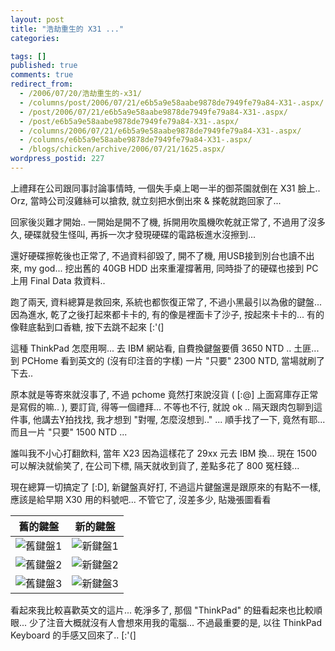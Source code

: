 ```yaml
---
layout: post
title: "浩劫重生的 X31 ..."
categories:

tags: []
published: true
comments: true
redirect_from:
  - /2006/07/20/浩劫重生的-x31/
  - /columns/post/2006/07/21/e6b5a9e58aabe9878de7949fe79a84-X31-.aspx/
  - /post/2006/07/21/e6b5a9e58aabe9878de7949fe79a84-X31-.aspx/
  - /post/e6b5a9e58aabe9878de7949fe79a84-X31-.aspx/
  - /columns/2006/07/21/e6b5a9e58aabe9878de7949fe79a84-X31-.aspx/
  - /columns/e6b5a9e58aabe9878de7949fe79a84-X31-.aspx/
  - /blogs/chicken/archive/2006/07/21/1625.aspx/
wordpress_postid: 227
---
```


上禮拜在公司跟同事討論事情時, 一個失手桌上喝一半的御茶園就倒在 X31 臉上.. Orz, 當時公司沒雞絲可以搶救, 就立刻把水倒出來 & 搽乾就跑回家了...

回家後災難才開始.. 一開始是開不了機, 拆開用吹風機吹乾就正常了, 不過用了沒多久, 硬碟就發生怪叫, 再拆一次才發現硬碟的電路板進水沒擦到...

還好硬碟擦乾後也正常了, 不過資料卻毀了, 開不了機, 用USB接到別台也讀不出來, my god... 挖出舊的 40GB HDD 出來重灌撐著用, 同時掛了的硬碟也接到 PC 上用 Final Data 救資料..

<!--more-->

跑了兩天, 資料總算是救回來, 系統也都恢復正常了, 不過小黑最引以為傲的鍵盤... 因為進水, 乾了之後打起來都卡卡的, 有的像是裡面卡了沙子, 按起來卡卡的... 有的像鞋底黏到口香糖, 按下去跳不起來 [:'(]

這種 ThinkPad 怎麼用啊... 去 IBM 網站看, 自費換鍵盤要價 3650 NTD .. 土匪... 到 PCHome 看到英文的 (沒有印注音的字樣) 一片 "只要" 2300 NTD, 當場就刷了下去..

原本就是等寄來就沒事了, 不過 pchome 竟然打來說沒貨 ( [:@] 上面寫庫存正常是寫假的嘛.. ), 要訂貨, 得等一個禮拜... 不等也不行, 就說 ok .. 隔天跟肉包聊到這件事, 他講去Y拍找找, 我才想到 "對喔, 怎麼沒想到.." ... 順手找了一下, 竟然有耶... 而且一片 "只要" 1500 NTD ...

誰叫我不小心打翻飲料, 當年 X23 因為這樣花了 29xx 元去 IBM 換... 現在 1500 可以解決就偷笑了, 在公司下標, 隔天就收到貨了, 差點多花了 800 冤枉錢...

現在總算一切搞定了 [:D], 新鍵盤真好打, 不過這片鍵盤還是跟原來的有點不一樣, 應該是給早期 X30 用的料號吧... 不管它了, 沒差多少, 貼幾張圖看看

| 舊的鍵盤 | 新的鍵盤 |
|----------|----------|
| ![舊鍵盤1](/wp-content/be-files/X31KB01.jpg) | ![新鍵盤1](/wp-content/be-files/X31KB04.jpg) |
| ![舊鍵盤2](/wp-content/be-files/X31KB02.jpg) | ![新鍵盤2](/wp-content/be-files/X31KB05.jpg) |
| ![舊鍵盤3](/wp-content/be-files/X31KB03.jpg) | ![新鍵盤3](/wp-content/be-files/X31KB06.jpg) |

看起來我比較喜歡英文的這片... 乾淨多了, 那個 "ThinkPad" 的鈕看起來也比較順眼... 少了注音大概就沒有人會想來用我的電腦... 不過最重要的是, 以往 ThinkPad Keyboard 的手感又回來了.. [:'(]
